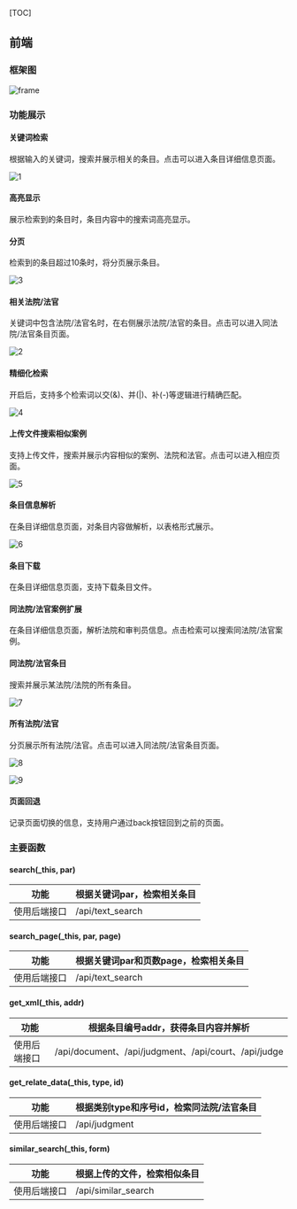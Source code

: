 [TOC]

## 前端

### 框架图

![frame](D:\司法搜索\SearchEngine2023\frontend\screenshots\frame.png)

### 功能展示

#### 关键词检索

根据输入的关键词，搜索并展示相关的条目。点击可以进入条目详细信息页面。

![1](D:\司法搜索\SearchEngine2023\frontend\screenshots\1.png)

#### 高亮显示

展示检索到的条目时，条目内容中的搜索词高亮显示。

#### 分页

检索到的条目超过10条时，将分页展示条目。

![3](D:\司法搜索\SearchEngine2023\frontend\screenshots\3.png)

#### 相关法院/法官

关键词中包含法院/法官名时，在右侧展示法院/法官的条目。点击可以进入同法院/法官条目页面。

![2](D:\司法搜索\SearchEngine2023\frontend\screenshots\2.png)

#### 精细化检索

开启后，支持多个检索词以交(&)、并(|)、补(-)等逻辑进行精确匹配。

![4](D:\司法搜索\SearchEngine2023\frontend\screenshots\4.png)

#### 上传文件搜索相似案例

支持上传文件，搜索并展示内容相似的案例、法院和法官。点击可以进入相应页面。

![5](D:\司法搜索\SearchEngine2023\frontend\screenshots\5.png)

#### 条目信息解析

在条目详细信息页面，对条目内容做解析，以表格形式展示。

![6](D:\司法搜索\SearchEngine2023\frontend\screenshots\6.png)

#### 条目下载

在条目详细信息页面，支持下载条目文件。

#### 同法院/法官案例扩展

在条目详细信息页面，解析法院和审判员信息。点击检索可以搜索同法院/法官案例。

#### 同法院/法官条目

搜索并展示某法院/法院的所有条目。

![7](D:\司法搜索\SearchEngine2023\frontend\screenshots\7.png)

#### 所有法院/法官

分页展示所有法院/法官。点击可以进入同法院/法官条目页面。

![8](D:\司法搜索\SearchEngine2023\frontend\screenshots\8.png)

![9](D:\司法搜索\SearchEngine2023\frontend\screenshots\9.png)

#### 页面回退

记录页面切换的信息，支持用户通过back按钮回到之前的页面。

### 主要函数

#### search(_this, par)

| 功能     | 根据关键词par，检索相关条目  |
| ------ | ---------------- |
| 使用后端接口 | /api/text_search |

#### search_page(_this, par, page)

| 功能     | 根据关键词par和页数page，检索相关条目 |
| ------ | ---------------------- |
| 使用后端接口 | /api/text_search       |

#### get_xml(_this, addr)

| 功能     | 根据条目编号addr，获得条目内容并解析                     |
| ------ | ---------------------------------------- |
| 使用后端接口 | /api/document、/api/judgment、/api/court、/api/judge |

#### get_relate_data(_this, type, id)

| 功能     | 根据类别type和序号id，检索同法院/法官条目 |
| ------ | ------------------------ |
| 使用后端接口 | /api/judgment            |

#### similar_search(_this, form)

| 功能     | 根据上传的文件，检索相似条目      |
| ------ | ------------------- |
| 使用后端接口 | /api/similar_search |
